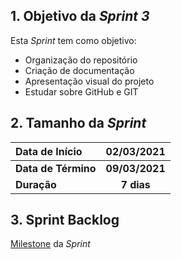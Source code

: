 ## 1. Objetivo da _Sprint 3_

<p align="justify">Esta <i>Sprint</i> tem como objetivo:</p>

- Organização do repositório
- Criação de documentação
- Apresentação visual do projeto
- Estudar sobre GitHub e GIT 

## 2. Tamanho da _Sprint_

| Data de Início | 02/03/2021 |
|:--|:--:|
| **Data de Término** | **09/03/2021** |
| **Duração** | **7 dias** |


## 3. Sprint Backlog

[Milestone](https://github.com/fga-eps-mds/MDS-2020-2-G3/milestone/1) da _Sprint_


